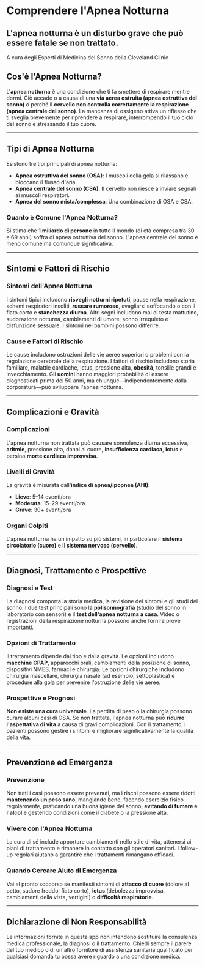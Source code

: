 # Comprendere l'Apnea Notturna

## L'apnea notturna è un disturbo grave che può essere fatale se non trattato.

A cura degli Esperti di Medicina del Sonno della Cleveland Clinic

## Cos'è l'Apnea Notturna?

L'**apnea notturna** è una condizione che ti fa smettere di respirare mentre dormi. Ciò accade o a causa di una **via aerea ostruita (apnea ostruttiva del sonno)** o perché il **cervello non controlla correttamente la respirazione (apnea centrale del sonno)**. La mancanza di ossigeno attiva un riflesso che ti sveglia brevemente per riprendere a respirare, interrompendo il tuo ciclo del sonno e stressando il tuo cuore.

---

## Tipi di Apnea Notturna

Esistono tre tipi principali di apnea notturna:

- **Apnea ostruttiva del sonno (OSA)**: I muscoli della gola si rilassano e bloccano il flusso d'aria.
- **Apnea centrale del sonno (CSA)**: Il cervello non riesce a inviare segnali ai muscoli respiratori.
- **Apnea del sonno mista/complessa**: Una combinazione di OSA e CSA.

### Quanto è Comune l'Apnea Notturna?

Si stima che **1 miliardo di persone** in tutto il mondo (di età compresa tra 30 e 69 anni) soffra di apnea ostruttiva del sonno. L'apnea centrale del sonno è meno comune ma comunque significativa.

---

## Sintomi e Fattori di Rischio

### Sintomi dell'Apnea Notturna

I sintomi tipici includono **risvegli notturni ripetuti**, pause nella respirazione, schemi respiratori insoliti, **russare rumoroso**, svegliarsi soffocando o con il fiato corto e **stanchezza diurna**. Altri segni includono mal di testa mattutino, sudorazione notturna, cambiamenti di umore, sonno irrequieto e disfunzione sessuale. I sintomi nei bambini possono differire.

### Cause e Fattori di Rischio

Le cause includono ostruzioni delle vie aeree superiori o problemi con la regolazione cerebrale della respirazione. I fattori di rischio includono storia familiare, malattie cardiache, ictus, pressione alta, **obesità**, tonsille grandi e invecchiamento. Gli **uomini** hanno maggiori probabilità di essere diagnosticati prima dei 50 anni, ma chiunque—indipendentemente dalla corporatura—può sviluppare l'apnea notturna.

---

## Complicazioni e Gravità

### Complicazioni

L'apnea notturna non trattata può causare sonnolenza diurna eccessiva, **aritmie**, pressione alta, danni al cuore, **insufficienza cardiaca**, **ictus** e persino **morte cardiaca improvvisa**.

### Livelli di Gravità

La gravità è misurata dall'**indice di apnea/ipopnea (AHI)**:

- **Lieve**: 5–14 eventi/ora
- **Moderata**: 15–29 eventi/ora
- **Grave**: 30+ eventi/ora

### Organi Colpiti

L'apnea notturna ha un impatto su più sistemi, in particolare il **sistema circolatorio (cuore)** e il **sistema nervoso (cervello)**.

---

## Diagnosi, Trattamento e Prospettive

### Diagnosi e Test

La diagnosi comporta la storia medica, la revisione dei sintomi e gli studi del sonno. I due test principali sono la **polisonnografia** (studio del sonno in laboratorio con sensori) e il **test dell'apnea notturna a casa**. Video o registrazioni della respirazione notturna possono anche fornire prove importanti.

### Opzioni di Trattamento

Il trattamento dipende dal tipo e dalla gravità. Le opzioni includono **macchine CPAP**, apparecchi orali, cambiamenti della posizione di sonno, dispositivi NMES, farmaci e chirurgia. Le opzioni chirurgiche includono chirurgia mascellare, chirurgia nasale (ad esempio, settoplastica) e procedure alla gola per prevenire l'ostruzione delle vie aeree.

### Prospettive e Prognosi

**Non esiste una cura universale**. La perdita di peso o la chirurgia possono curare alcuni casi di OSA. Se non trattata, l'apnea notturna può **ridurre l'aspettativa di vita** a causa di gravi complicazioni. Con il trattamento, i pazienti possono gestire i sintomi e migliorare significativamente la qualità della vita.

---

## Prevenzione ed Emergenza

### Prevenzione

Non tutti i casi possono essere prevenuti, ma i rischi possono essere ridotti **mantenendo un peso sano**, mangiando bene, facendo esercizio fisico regolarmente, praticando una buona igiene del sonno, **evitando di fumare e l'alcol** e gestendo condizioni come il diabete o la pressione alta.

### Vivere con l'Apnea Notturna

La cura di sé include apportare cambiamenti nello stile di vita, attenersi ai piani di trattamento e rimanere in contatto con gli operatori sanitari. I follow-up regolari aiutano a garantire che i trattamenti rimangano efficaci.

### Quando Cercare Aiuto di Emergenza

Vai al pronto soccorso se manifesti sintomi di **attacco di cuore** (dolore al petto, sudore freddo, fiato corto), **ictus** (debolezza improvvisa, cambiamenti della vista, vertigini) o **difficoltà respiratorie**.

---

## Dichiarazione di Non Responsabilità

Le informazioni fornite in questa app non intendono sostituire la consulenza medica professionale, la diagnosi o il trattamento. Chiedi sempre il parere del tuo medico o di un altro fornitore di assistenza sanitaria qualificato per qualsiasi domanda tu possa avere riguardo a una condizione medica.